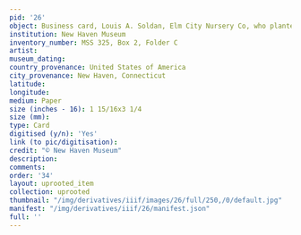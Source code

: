 ```yaml
---
pid: '26'
object: Business card, Louis A. Soldan, Elm City Nursery Co, who planted the tree
institution: New Haven Museum
inventory_number: MSS 325, Box 2, Folder C
artist:
museum_dating:
country_provenance: United States of America
city_provenance: New Haven, Connecticut
latitude:
longitude:
medium: Paper
size (inches - 16): 1 15/16x3 1/4
size (mm):
type: Card
digitised (y/n): 'Yes'
link (to pic/digitisation):
credit: "© New Haven Museum"
description:
comments:
order: '34'
layout: uprooted_item
collection: uprooted
thumbnail: "/img/derivatives/iiif/images/26/full/250,/0/default.jpg"
manifest: "/img/derivatives/iiif/26/manifest.json"
full: ''
---
```

